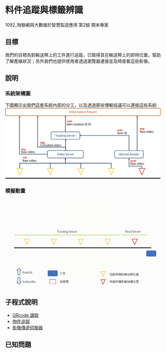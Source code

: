 # 料件追蹤與標籤辨識
1092_物聯網與大數據於智慧製造應用 第2組 期末專案

## 目標
我們的目標為對輸送帶上的工件進行追蹤，已取得其在輸送帶上的即時位置，幫助了解產線狀況；另外我們也提供使用者透過瀏覽器連接並及時查看這些影像。

## 說明
### 系統架構圖
下圖顯示出我們這套系統內部的分工，以及透過那些傳輸協議可以連接這些系統
![](/img/架構圖.jpg)
### 模擬動畫
![](img/模擬動畫.gif)

## 子程式說明
- [QRcode 讀取](/QRcode_reader)
- [物件追蹤](/ItemTracking)
- [影像傳遞伺服器](/VideoStreaming_Server)


## 已知問題
